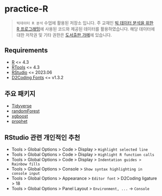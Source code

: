 # practice-R

> `빅데이터 R 분석` 수업에 활용된 저장소 입니다. 주 교재인 [빅 데이터 분석을 위한 R 프로그래밍](https://www.aladin.co.kr/shop/wproduct.aspx?ItemId=243077630)에 사용된 코드와 제공된 데이터를 활용하였습니다. 해당 데이터에 대한 저작권 및 기타 권한은 [도서출판 가메](https://www.kame.co.kr/)에 있습니다.

## Requirements
- [R](https://www.r-project.org/) <= 4.3
- [RTools](https://cran.r-project.org/bin/windows/Rtools/) <= 4.3
- [RStudio](https://posit.co/products/open-source/rstudio/) <= 2023.06
- [D2Coding Fonts](https://github.com/naver/d2codingfont) <= v1.3.2

## 주요 패키지
- [Tidyverse](https://www.tidyverse.org/)
- [randomForest](https://cran.r-project.org/web/packages/randomForest/)
- [xgboost](https://cran.r-project.org/web/packages/xgboost/)
- [prophet](https://facebook.github.io/prophet/)

## RStudio 관련 개인적인 추천
- Tools > Global Options > Code > Display > `Highlight selected line`
- Tools > Global Options > Code > Display > `Highlight R function calls`
- Tools > Global Options > Code > Display > `Indentation guides > Rainbow fills`
- Tools > Global Options > Console > `Show syntax highlighting in console input`
- Tools > Global Options > Appearance > `Editor font` > D2Coding ligature > 18
- Tools > Global Options > Panel Layout > `Environment, ...` -> `Console`
